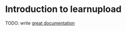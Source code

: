 # Introduction to learnupload

TODO: write [great documentation](http://jacobian.org/writing/what-to-write/)
